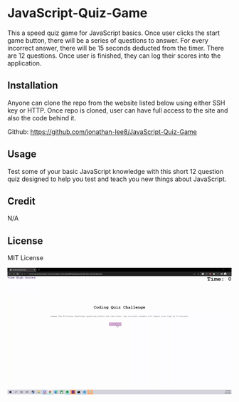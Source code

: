 # JavaScript-Quiz-Game

This a speed quiz game for JavaScript basics. Once user clicks the start game button, there will be a series of questions to answer. For every incorrect answer, there will be 15 seconds deducted from the timer. There are 12 questions. Once user is finished, they can log their scores into the application.

## Installation

Anyone can clone the repo from the website listed below using either SSH key or HTTP. Once repo is cloned, user can have full access to the site and also the code behind it.

Github: https://github.com/jonathan-lee8/JavaScript-Quiz-Game

## Usage

Test some of your basic JavaScript knowledge with this short 12 question quiz designed to help you test and teach you new things about JavaScript.

## Credit

N/A

## License

MIT License



![alt-text-here](javaScript-game.gif)